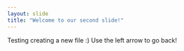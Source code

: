 ```yaml
---
layout: slide
title: "Welcome to our second slide!"
---
```

Testing creating a new file :)
Use the left arrow to go back!

